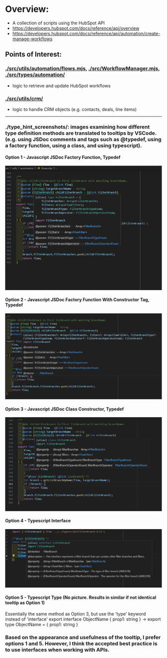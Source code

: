# Overview:
- A collection of scripts using the HubSpot API
-   https://developers.hubspot.com/docs/reference/api/overview
-   https://developers.hubspot.com/docs/reference/api/automation/create-manage-workflows

## Points of Interest:
### [./src/utils/automation/flows.mjs](https://github.com/AndrewGarwood/HubSpot/blob/master/src/utils/auotmation/flows.mjs), [./src/WorkflowManager.mjs](https://github.com/AndrewGarwood/HubSpot/blob/master/src/WorkflowManager.mjs), [./src/types/automation/](https://github.com/AndrewGarwood/HubSpot/tree/master/src/utils/auotmation)
- logic to retrieve and update HubSpot workflows
### [./src/utils/crm/](https://github.com/AndrewGarwood/HubSpot/tree/master/src/utils/crm) 
- logic to handle CRM objects (e.g. contacts, deals, line items)

--------
### ./type_hint_screenshots/: images examining how different type definition methods are translated to tooltips by VSCode. (e.g. using JSDoc comments and tags such as @typedef, using a factory function, using a class, and using typescript).

#### Option 1 - Javascript JSDoc Factory Function, Typedef
![Option 1 - Javascript JSDoc Factory Function and Typedef Tag](./type_hint_screenshots/jsFileJSDocFunctionThenTypedef.png)

#### Option 2 - Javascript JSDoc Factory Function With Constructor Tag, Typedef
![Option 2 - Javascript JSDoc Factory Function With Constructor Tag and Typedef Tag](./type_hint_screenshots/jsFileJSDocFunctionWithConstructorTagThenTypedef.png)

#### Option 3 - Javascript JSDoc Class Constructor, Typedef
![Option 3 - Javascript JSDoc Class With Constructor Tag and Typedef Tag](./type_hint_screenshots/jsFileJSDocClassWithConstructorThenTypedef.png)

#### Option 4 - Typescript Interface
![Option 4 - Typescript Interface and JSDoc](./type_hint_screenshots/d.tsFileImport.png)

#### Option 5 - Typescript Type (No picture. Results in similar if not identical tooltip as Option 1)
Essentially the same method as Option 3, but use the 'type' keyword instead of 'interface'
export interface ObjectName {
  prop1: string
}
->
export type ObjectName = {
  prop1: string
}

### Based on the appearance and usefulness of the tooltip, I prefer options 1 and 5. However, I think the accepted best practice is to use interfaces when working with APIs.
